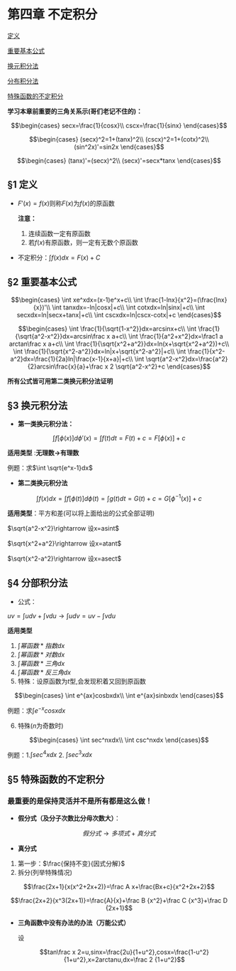 <head>
  <script src="https://cdn.mathjax.org/mathjax/latest/MathJax.js?config=TeX-AMS-MML_HTMLorMML" type="text/javascript"></script>
  <script type="text/x-mathjax-config">
    MathJax.Hub.Config({
      tex2jax: {
      skipTags: ['script', 'noscript', 'style', 'textarea', 'pre'],
      inlineMath: [['$','$']]
      }
    });
  </script>
</head>

# 第四章 不定积分

[定义](#1-定义)

[重要基本公式](#2-重要基本公式)

[换元积分法](#3-换元积分法)

[分布积分法](#§4-分部积分法)

[特殊函数的不定积分](#§5-特殊函数的不定积分)

**学习本章前重要的三角关系示(哥们老记不住的)：**

$$\begin{cases}
    secx=\frac{1}{cosx}\\
    cscx=\frac{1}{sinx}
\end{cases}$$

$$\begin{cases}
    (secx)^2=1+(tanx)^2\\
    (cscx)^2=1+(cotx)^2\\
    (sin^2x)'=sin2x
\end{cases}$$

$$\begin{cases}
    (tanx)'=(secx)^2\\
    (secx)'=secx*tanx
\end{cases}$$

## §1 定义
- $F'(x)=f(x)$则称$F(x)$为$f(x)$的原函数
  
  **注意：**
  1. 连续函数一定有原函数
  2. 若$f(x)$有原函数，则一定有无数个原函数

- 不定积分：$\int f(x)dx=F(x)+C$

## §2 重要基本公式

$$\begin{cases}
    \int xe^xdx=(x-1)e^x+c\\
    \int \frac{1-lnx}{x^2}=(\frac{lnx}{x})'\\
    \int tanxdx=-ln|cosx|+c\\
    \int cotxdx=ln|sinx|+c\\
    \int secxdx=ln|secx+tanx|+c\\
    \int cscxdx=ln|cscx-cotx|+c
\end{cases}$$

$$\begin{cases}
    \int \frac{1}{\sqrt{1-x^2}}dx=arcsinx+c\\
    \int \frac{1}{\sqrt{a^2-x^2}}dx=arcsin\frac x a+c\\
    \int \frac{1}{a^2+x^2}dx=\frac1 a arctan\frac x a+c\\
    \int \frac{1}{\sqrt{x^2+a^2}}dx=ln(x+\sqrt{x^2+a^2})+c\\
    \int \frac{1}{\sqrt{x^2-a^2}}dx=ln|x+\sqrt{x^2-a^2}|+c\\
    \int \frac{1}{x^2-a^2}dx=\frac{1}{2a}ln|\frac{x-1}{x+a}|+c\\
    \int \sqrt{a^2-x^2}dx=\frac{a^2}{2}arcsin\frac{x}{a}+\frac x 2 \sqrt{a^2-x^2}+c
\end{cases}$$

**所有公式皆可用第二类换元积分法证明**

## §3 换元积分法

- **第一类换元积分法：**

$$\int f[\phi(x)]d\phi'(x)=\int f(t)dt=F(t)+c=F[\phi(x)]+c$$

**适用类型** :**无理数$\rightarrow$有理数**

例题：求$\int \sqrt{e^x-1}dx$

- **第二类换元积分法**

$$\int f(x)dx=\int f[\phi(t)]d\phi(t)=\int g(t)dt=G(t)+c=G[\phi^{-1}(x)]+c$$

**适用类型**：平方和差(可以将上面给出的公式全部证明)

$\sqrt{a^2-x^2}\rightarrow 设x=asint$

$\sqrt{x^2+a^2}\rightarrow 设x=atant$

$\sqrt{x^2-a^2}\rightarrow 设x=asect$

## §4 分部积分法

- 公式：

$uv=\int u dv+\int v du \rightarrow \int u dv=uv-\int v du$

**适用类型**
1. $\int 幂函数*指数dx$
2. $\int 幂函数*对数dx$
3. $\int 幂函数*三角dx$
4. $\int 幂函数*反三角dx$
5. 特殊：设原函数为$t$型,会发现积着又回到原函数

  $$\begin{cases}
  \int e^{ax}cosbxdx\\
  \int e^{ax}sinbxdx
  \end{cases}$$

  例题：求$\int e^{-x}cosxdx$

6. 特殊($n$为奇数时)

  $$\begin{cases}
    \int sec^nxdx\\
    \int csc^nxdx
  \end{cases}$$

  例题：1.$\int sec^4xdx$ 2. $\int sec^3xdx$

## §5 特殊函数的不定积分
### 最重要的是保持灵活并不是所有都是这么做！
- **假分式（及分子次数比分母次数大）**：

$$假分式 \rightarrow 多项式+真分式$$

- **真分式**
1. 第一步：$\frac{保持不变}{因式分解}$
2. 拆分(列举特殊情况)

$$\frac{2x+1}{x(x^2+2x+2)}=\frac A x+\frac{Bx+c}{x^2+2x+2}$$

$$\frac{2x+2}{x^3(2x+1)}=\frac{A}{x}+\frac B {x^2}+\frac C {x^3}+\frac D {2x+1}$$

- **三角函数中没有办法的办法（万能公式）**
  
  设
  
  $$tan\frac x 2=u,sinx=\frac{2u}{1+u^2},cosx=\frac{1-u^2}{1+u^2},x=2arctanu,dx=\frac 2 {1+u^2}$$